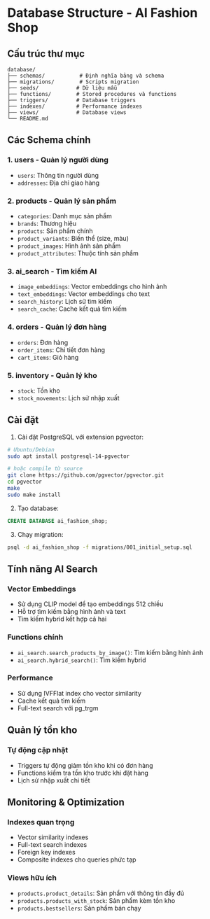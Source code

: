 # Database Structure - AI Fashion Shop

## Cấu trúc thư mục

```
database/
├── schemas/           # Định nghĩa bảng và schema
├── migrations/        # Scripts migration
├── seeds/            # Dữ liệu mẫu
├── functions/        # Stored procedures và functions
├── triggers/         # Database triggers
├── indexes/          # Performance indexes
├── views/            # Database views
└── README.md
```

## Các Schema chính

### 1. users - Quản lý người dùng
- `users`: Thông tin người dùng
- `addresses`: Địa chỉ giao hàng

### 2. products - Quản lý sản phẩm
- `categories`: Danh mục sản phẩm
- `brands`: Thương hiệu
- `products`: Sản phẩm chính
- `product_variants`: Biến thể (size, màu)
- `product_images`: Hình ảnh sản phẩm
- `product_attributes`: Thuộc tính sản phẩm

### 3. ai_search - Tìm kiếm AI
- `image_embeddings`: Vector embeddings cho hình ảnh
- `text_embeddings`: Vector embeddings cho text
- `search_history`: Lịch sử tìm kiếm
- `search_cache`: Cache kết quả tìm kiếm

### 4. orders - Quản lý đơn hàng
- `orders`: Đơn hàng
- `order_items`: Chi tiết đơn hàng
- `cart_items`: Giỏ hàng

### 5. inventory - Quản lý kho
- `stock`: Tồn kho
- `stock_movements`: Lịch sử nhập xuất

## Cài đặt

1. Cài đặt PostgreSQL với extension pgvector:
```bash
# Ubuntu/Debian
sudo apt install postgresql-14-pgvector

# hoặc compile từ source
git clone https://github.com/pgvector/pgvector.git
cd pgvector
make
sudo make install
```

2. Tạo database:
```sql
CREATE DATABASE ai_fashion_shop;
```

3. Chạy migration:
```bash
psql -d ai_fashion_shop -f migrations/001_initial_setup.sql
```

## Tính năng AI Search

### Vector Embeddings
- Sử dụng CLIP model để tạo embeddings 512 chiều
- Hỗ trợ tìm kiếm bằng hình ảnh và text
- Tìm kiếm hybrid kết hợp cả hai

### Functions chính
- `ai_search.search_products_by_image()`: Tìm kiếm bằng hình ảnh
- `ai_search.hybrid_search()`: Tìm kiếm hybrid

### Performance
- Sử dụng IVFFlat index cho vector similarity
- Cache kết quả tìm kiếm
- Full-text search với pg_trgm

## Quản lý tồn kho

### Tự động cập nhật
- Triggers tự động giảm tồn kho khi có đơn hàng
- Functions kiểm tra tồn kho trước khi đặt hàng
- Lịch sử nhập xuất chi tiết

## Monitoring & Optimization

### Indexes quan trọng
- Vector similarity indexes
- Full-text search indexes
- Foreign key indexes
- Composite indexes cho queries phức tạp

### Views hữu ích
- `products.product_details`: Sản phẩm với thông tin đầy đủ
- `products.products_with_stock`: Sản phẩm kèm tồn kho
- `products.bestsellers`: Sản phẩm bán chạy